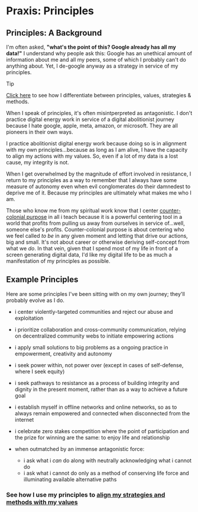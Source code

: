 # Praxis: Principles

## Principles: A Background
I'm often asked, **"what's the point of this? Google already has all my data!"** I understand why people ask this: Google has an unethical amount of information about me and all my peers, some of which I probably can't do anything about. Yet, I de-google anyway as a strategy in service of my principles.


> [!TIP]  
> [Click here](praxis.md) to see how I differentiate between principles, values, strategies & methods.


When I speak of principles, it's often misintperpreted as antagonistic. I don't practice digital energy work in service of a digital abolitionist journey because I hate google, apple, meta, amazon, or microsoft. They are all pioneers in their own ways.

I practice abolitionist digital energy work because doing so is in alignment with my own principles...because as long as I am alive, I have the capacity to align my actions with my values. So, even if a lot of my data is a lost cause, my integrity is not.

When I get overwhelmed by the magnitude of effort involved in resistance, I return to my principles as a way to remember that I always have some measure of autonomy even when evil conglomerates do their damnedest to deprive me of it. Because my principles are ultimately what makes me who I am. 

Those who know me from my spiritual work know that I center [counter-colonial purpose](https://www.transgressivemedicine.co/courses.html#heart-healing) in all i teach because it is a powerful centering tool in a world that profits from pulling us away from ourselves in service of...well, someone else's profits. Counter-colonial purpose is about centering who we feel called *to be* in any given moment and letting that drive our actions, big and small. It's not about career or otherwise deriving self-concept from what we *do*. In that vein, given that I spend most of my life in front of a screen generating digital data, I'd like my digital life to be as much a manifestation of my principles as possible.

## Example Principles
Here are some principles I've been sitting with on my own journey; they'll probably evolve as I do.

- i center violently-targeted communities and reject our abuse and exploitation
  
- i prioritize collaboration and cross-community communication, relying on decentralized community webs to initiate empowering actions
  
- i apply small solutions to big problems as a ongoing practice in empowerment, creativity and autonomy
  
- i seek power within, not power over (except in cases of self-defense, where I seek equity)

- i seek pathways to resistance as a process of building integrity and dignity in the present moment, rather than as a way to achieve a future goal

- i establish myself in offline networks and online networks, so as to always remain empowered and connected when disconnected from the internet

- i celebrate zero stakes competition where the point of participation and the prize for winning are the same: to enjoy life and relationship
	
- when outmatched by an immense antagonistic force:

	- i ask what i *can* do along with neutrally acknowledging what i cannot do
	- i ask what i cannot do only as a method of conserving life force and illuminating available alternative paths

### See how I use my principles to [align my strategies and methods with my values](praxis___values___alignment) 

